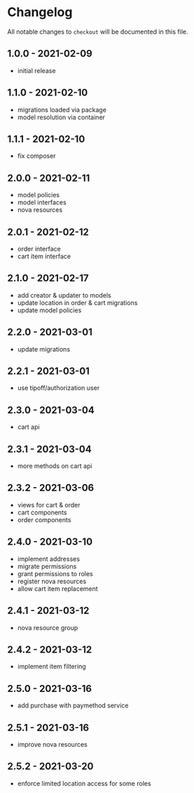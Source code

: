 # Changelog

All notable changes to `checkout` will be documented in this file.

## 1.0.0 - 2021-02-09

- initial release

## 1.1.0 - 2021-02-10

- migrations loaded via package
- model resolution via container

## 1.1.1 - 2021-02-10

- fix composer

## 2.0.0 - 2021-02-11

- model policies
- model interfaces
- nova resources

## 2.0.1 - 2021-02-12

- order interface
- cart item interface

## 2.1.0 - 2021-02-17

- add creator & updater to models
- update location in order & cart migrations
- update model policies

## 2.2.0 - 2021-03-01

- update migrations

## 2.2.1 - 2021-03-01

- use tipoff/authorization user

## 2.3.0 - 2021-03-04

- cart api

## 2.3.1 - 2021-03-04

- more methods on cart api

## 2.3.2 - 2021-03-06

- views for cart & order
- cart components
- order components

## 2.4.0 - 2021-03-10

- implement addresses
- migrate permissions
- grant permissions to roles
- register nova resources
- allow cart item replacement

## 2.4.1 - 2021-03-12

- nova resource group

## 2.4.2 - 2021-03-12

- implement item filtering

## 2.5.0 - 2021-03-16

- add purchase with paymethod service

## 2.5.1 - 2021-03-16

- improve nova resources

## 2.5.2 - 2021-03-20

- enforce limited location access for some roles
